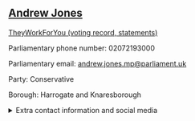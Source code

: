 ## <a href="https://members.parliament.uk/member/3996/contact">Andrew Jones</a>

<a href="https://www.theyworkforyou.com/mp/24758/andrew_jones/harrogate_and_knaresborough">TheyWorkForYou (voting record, statements)</a> 

Parliamentary phone number: 02072193000 

Parliamentary email: andrew.jones.mp@parliament.uk 

Party: Conservative 

Borough: Harrogate and Knaresborough 

<details><summary>Extra contact information and social media</summary> 
<li>Website: http://www.andrewjonesmp.co.uk</li>
<li>Twitter: https://twitter.com/AJonesMP</li>
<li>Constituency office phone number: 01423529614</li>
<li>Constituency office email:</li>
<li>Facebook:</li>
<li>Instagram:</li>
<li>Youtube:</li>
<li>Linkedin:</li>
<li>Government department phone number:</li>
<li>Government department email:</li>
<li>Threads:</li>
<li>Party office phone number:</li>
<li>Party office email:</li>
<li>Tiktok:</li>
</details>